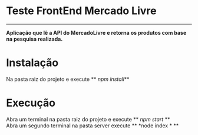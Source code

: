 # Teste FrontEnd Mercado Livre

---

 **Aplicação que lê a API do MercadoLivre e retorna os produtos com base na pesquisa realizada.**

# Instalação

Na pasta raiz do projeto e execute
** *npm install*** 

# Execução

Abra um terminal na pasta raiz do projeto e execute  ** *npm start*  ** <br>
Abra um segundo terminal na pasta server execute  **  *node index * ** 

